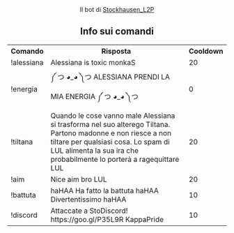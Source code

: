 <center>Il bot di <a href="https://www.twitch.tv/stockhausen_l2p/">Stockhausen_L2P</a> 

<h2>Info sui comandi</h2>
<table>
  <tr>
    <th>Comando</th>
    <th>Risposta</th>
    <th>Cooldown</th>
  </tr>
  <tr>
    <td>!alessiana</td>
    <td>Alessiana is toxic monkaS</td>
    <td>20</td>
  </tr>
  <tr>
    <td>!energia</td>
    <td>༼ つ ◕_◕ ༽つ ALESSIANA PRENDI LA MIA ENERGIA ༼ つ ◕_◕ ༽つ</td>
    <td>0</td>
  </tr>
  <tr>
    <td>!tiltana</td>
    <td>Quando le cose vanno male Alessiana si trasforma nel suo alterego Tiltana. Partono madonne e non riesce a non tiltare per qualsiasi cosa. Lo spam di LUL alimenta la sua ira che probabilmente lo porterà a ragequittare LUL</td>
    <td>20</td>
  </tr>
  <tr>
    <td>!aim</td>
    <td>Nice aim bro LUL</td>
    <td>20</td>
  </tr>
  <tr>
    <td>!battuta</td>
    <td>haHAA Ha fatto la battuta haHAA Divertentissimo haHAA</td>
    <td>10</td>
  </tr>
  <tr>
    <td>!discord</td>
    <td>Attaccate a StoDiscord! https://goo.gl/P35L9R KappaPride</td>
    <td>10</td>
  </tr>
</table>
</center>
